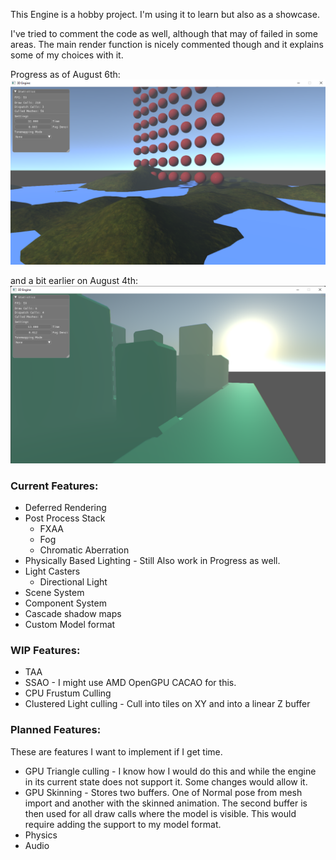 
This Engine is a hobby project. I'm using it to learn but also as a showcase.


I've tried to comment the code as well, although that may of failed in some areas. 
The main render function is nicely commented though and it explains some of my choices with it. 

Progress as of August 6th: 
![Current Progress Of the engine on August 6th 2022](https://github.com/Progalt/HobbyEngine/blob/master/Images/3DEngineShowcase-August6.png)

and a bit earlier on August 4th: 
![Current Progress Of the engine on August 4th 2022](https://github.com/Progalt/HobbyEngine/blob/master/Images/3DEngineShowcase-August4.png)

### Current Features: 
- Deferred Rendering
- Post Process Stack
     + FXAA
     + Fog
     + Chromatic Aberration
- Physically Based Lighting - Still Also work in Progress as well. 
- Light Casters
    + Directional Light
- Scene System
- Component System
- Cascade shadow maps
- Custom Model format

### WIP Features: 
- TAA
- SSAO - I might use AMD OpenGPU CACAO for this.
- CPU Frustum Culling
- Clustered Light culling - Cull into tiles on XY and into a linear Z buffer


### Planned Features: 
These are features I want to implement if I get time. 
- GPU Triangle culling - I know how I would do this and while the engine in its current state does not support it. Some changes would allow it. 
- GPU Skinning - Stores two buffers. One of Normal pose from mesh import and another with the skinned animation. The second buffer is then used for all draw calls where the model is visible. This 
would require adding the support to my model format.
- Physics
- Audio
